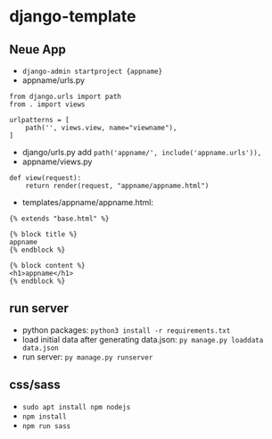 # django-template

## Neue App
* `django-admin startproject {appname}`
* appname/urls.py
```
from django.urls import path
from . import views

urlpatterns = [
    path('', views.view, name="viewname"),
]
```
* django/urls.py add `path('appname/', include('appname.urls')),`
* appname/views.py
```
def view(request):
    return render(request, "appname/appname.html")
```
* templates/appname/appname.html:
```
{% extends "base.html" %}

{% block title %}
appname
{% endblock %}

{% block content %}
<h1>appname</h1>
{% endblock %}
```

## run server
* python packages: `python3 install -r requirements.txt`
* load initial data after generating data.json: `py manage.py loaddata data.json`
* run server: `py manage.py runserver`

## css/sass
* `sudo apt install npm nodejs`
* `npm install`
* `npm run sass`
